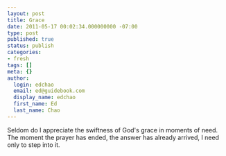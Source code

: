 ```yaml
---
layout: post
title: Grace
date: 2011-05-17 00:02:34.000000000 -07:00
type: post
published: true
status: publish
categories:
- fresh
tags: []
meta: {}
author:
  login: edchao
  email: ed@guidebook.com
  display_name: edchao
  first_name: Ed
  last_name: Chao
---
```

<p>Seldom do I appreciate the swiftness of God's grace in moments of need. The moment the prayer has ended, the answer has already arrived, I need only to step into it.</p>
